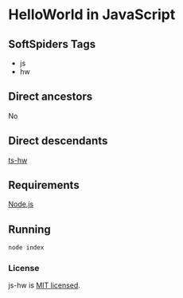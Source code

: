 # HelloWorld in JavaScript

## SoftSpiders Tags

* js
* hw

## Direct ancestors

No

## Direct descendants
[ts-hw](https://github.com/softspider/ts-hw)

## Requirements

[Node.js](https://nodejs.org/en/download/package-manager/)

## Running

```sh
node index
```

### License

js-hw is [MIT licensed](./LICENSE).
